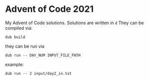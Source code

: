 # Advent of Code 2021

My Advent of Code solutions. Solutions are written in `d`  They can be compiled via:


```
dub build
```

they can be run via

```
dub run -- DAY_NUM INPUT_FILE_PATH
```

example:

```
dub run -- 2 input/day2_in.txt
```
